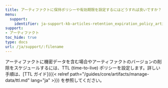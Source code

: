 ```yaml
---
title: アーティファクトに保持ポリシーや有効期限を設定するにはどうすれば良いですか？
menu:
  support:
    identifier: ja-support-kb-articles-retention_expiration_policy_artifact
support:
- アーティファクト
toc_hide: true
type: docs
url: /ja/support/:filename
---
```


アーティファクトに機密データを含む場合やアーティファクトのバージョンの削除をスケジュールするには、TTL (time-to-live) ポリシーを設定します。詳しい手順は、[TTL ガイド]({{< relref path="/guides/core/artifacts/manage-data/ttl.md" lang="ja" >}}) を参照してください。